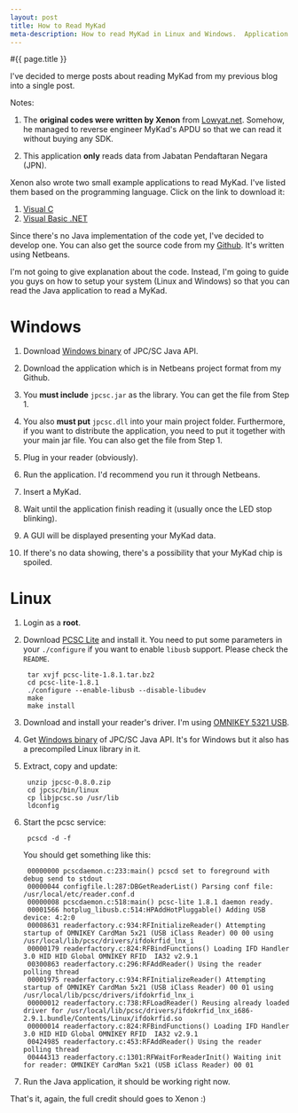 ```yaml
---
layout: post
title: How to Read MyKad
meta-description: How to read MyKad in Linux and Windows.  Application samples written in Java, Visual C and Visual Basic are included.
---
```


#{{ page.title }}

I've decided to merge posts about reading MyKad from my previous blog into a single post.

Notes:

1. The **original codes were written by Xenon** from [Lowyat.net](http://forum.lowyat.net/). Somehow, he managed to reverse engineer MyKad's APDU so that we can read it without buying any SDK.

2. This application **only** reads data from Jabatan Pendaftaran Negara (JPN).

Xenon also wrote two small example applications to read MyKad. I've listed them based on the programming language. Click on the link to download it:

1. [Visual C](https://github.com/amree/mykad-c)
2. [Visual Basic .NET](https://github.com/amree/mykad-vb.net)

Since there's no Java implementation of the code yet, I've decided to develop one. You can also get the source code from my [Github](http://github.com/amree/mykad-java). It's written using Netbeans.

I'm not going to give explanation about the code. Instead, I'm going to guide you guys on how to setup your system (Linux and Windows) so that you can read the Java application to read a MyKad.

# Windows

1. Download [Windows binary](http://www.musclecard.com/middle.html) of JPC/SC Java API.

2. Download the application which is in Netbeans project format from my Github.

3. You **must include** `jpcsc.jar` as the library. You can get the file from Step 1.

4. You also **must put** `jpcsc.dll` into your main project folder. Furthermore, if you want to distribute the application, you need to put it together with your main jar file. You can also get the file from Step 1.

5. Plug in your reader (obviously).

6. Run the application. I'd recommend you run it through Netbeans.

7. Insert a MyKad.

8. Wait until the application finish reading it (usually once the LED stop blinking).

9. A GUI will be displayed presenting your MyKad data.

10. If there's no data showing, there's a possibility that your MyKad chip is spoiled.

# Linux

1. Login as a **root**.

2. Download [PCSC Lite](http://pcsclite.alioth.debian.org/) and install it. You need to put some parameters in your `./configure` if you want to enable `libusb` support. Please check the `README`.

		tar xvjf pcsc-lite-1.8.1.tar.bz2
		cd pcsc-lite-1.8.1
		./configure --enable-libusb --disable-libudev
		make
		make install


3. Download and install your reader's driver. I'm using [OMNIKEY 5321 USB](http://www.hidglobal.com/prod_detail.php?prod_id=171).

4. Get [Windows binary](http://www.musclecard.com/middle.html) of JPC/SC Java API. It's for Windows but it also has a precompiled Linux library in it.

5. Extract, copy and update:

		unzip jpcsc-0.8.0.zip
		cd jpcsc/bin/linux
		cp libjpcsc.so /usr/lib
		ldconfig

6. Start the pcsc service:

		pcscd -d -f

	You should get something like this:

		00000000 pcscdaemon.c:233:main() pcscd set to foreground with debug send to stdout
		00000044 configfile.l:287:DBGetReaderList() Parsing conf file: /usr/local/etc/reader.conf.d
		00000008 pcscdaemon.c:518:main() pcsc-lite 1.8.1 daemon ready.
		00001566 hotplug_libusb.c:514:HPAddHotPluggable() Adding USB device: 4:2:0
		00008631 readerfactory.c:934:RFInitializeReader() Attempting startup of OMNIKEY CardMan 5x21 (USB iClass Reader) 00 00 using /usr/local/lib/pcsc/drivers/ifdokrfid_lnx_i
		00000179 readerfactory.c:824:RFBindFunctions() Loading IFD Handler 3.0 HID HID Global OMNIKEY RFID  IA32 v2.9.1
		00300863 readerfactory.c:296:RFAddReader() Using the reader polling thread
		00001975 readerfactory.c:934:RFInitializeReader() Attempting startup of OMNIKEY CardMan 5x21 (USB iClass Reader) 00 01 using /usr/local/lib/pcsc/drivers/ifdokrfid_lnx_i
		00000012 readerfactory.c:738:RFLoadReader() Reusing already loaded driver for /usr/local/lib/pcsc/drivers/ifdokrfid_lnx_i686-2.9.1.bundle/Contents/Linux/ifdokrfid.so
		00000014 readerfactory.c:824:RFBindFunctions() Loading IFD Handler 3.0 HID HID Global OMNIKEY RFID  IA32 v2.9.1
		00424985 readerfactory.c:453:RFAddReader() Using the reader polling thread
		00444313 readerfactory.c:1301:RFWaitForReaderInit() Waiting init for reader: OMNIKEY CardMan 5x21 (USB iClass Reader) 00 01

7. Run the Java application, it should be working right  now.

That's it, again, the full credit should goes to Xenon :)
